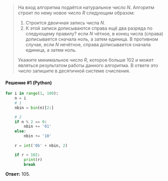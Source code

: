 > На вход алгоритма подаётся натуральное число *N*. Алгоритм строит по нему новое число *R* следующим образом:
> 
> 1) Строится двоичная запись числа *N*.
> 2) К этой записи дописываются справа ещё два разряда по следующему правилу? если *N* чётное, в конец числа (справа) дописывается сначала ноль, а затем единица. В противном случае, если *N* нечётное, справа дописывается сначала единица, а затем ноль.
>
>  Укажите минимальное число *R*, которое больше 102 и может являться результатом работы данного алгоритма. В ответе это число запишите в десятичной системе счисления.

#### Решение #1 (Python)
```python
for i in range(1, 100):
    n = i
    # 1
    nbin = bin(n)[2:]

    # 2
    if n % 2 == 0:
        nbin += '01'
    else:
        nbin += '10'
    
    r = int('0b' + nbin, 2)

    if r > 102:
        print(r)
        break
```
**Ответ:** 105.

